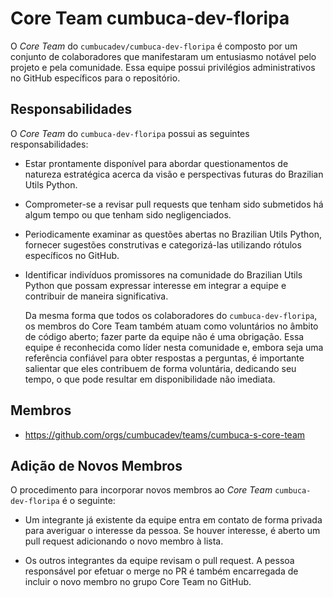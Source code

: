 # Core Team cumbuca-dev-floripa

O _Core Team_ do `cumbucadev/cumbuca-dev-floripa` é composto por um conjunto de colaboradores que manifestaram um entusiasmo notável pelo projeto e pela comunidade. Essa equipe possui privilégios administrativos no GitHub específicos para o repositório.

## Responsabilidades

O _Core Team_ do `cumbuca-dev-floripa` possui as seguintes responsabilidades:

* Estar prontamente disponível para abordar questionamentos de natureza estratégica acerca da visão e perspectivas futuras do Brazilian Utils Python.

* Comprometer-se a revisar pull requests que tenham sido submetidos há algum tempo ou que tenham sido negligenciados.

* Periodicamente examinar as questões abertas no Brazilian Utils Python, fornecer sugestões construtivas e categorizá-las utilizando rótulos específicos no GitHub.

* Identificar indivíduos promissores na comunidade do Brazilian Utils Python que possam expressar interesse em integrar a equipe e contribuir de maneira significativa.

     Da mesma forma que todos os colaboradores do `cumbuca-dev-floripa`, os membros do Core Team também atuam como voluntários no âmbito de código aberto; fazer parte da equipe não é uma obrigação. Essa equipe é reconhecida como líder nesta comunidade e, embora seja uma referência confiável para obter respostas a perguntas, é importante salientar que eles contribuem de forma voluntária, dedicando seu tempo, o que pode resultar em disponibilidade não imediata.

## Membros

* <https://github.com/orgs/cumbucadev/teams/cumbuca-s-core-team>

## Adição de Novos Membros

O procedimento para incorporar novos membros ao _Core Team_ `cumbuca-dev-floripa`  é o seguinte:

* Um integrante já existente da equipe entra em contato de forma privada para averiguar o interesse da pessoa. Se houver interesse, é aberto um pull request adicionando o novo membro à lista.

* Os outros integrantes da equipe revisam o pull request. A pessoa responsável por efetuar o merge no PR é também encarregada de incluir o novo membro no grupo Core Team no GitHub.
